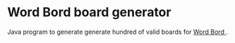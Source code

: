 # Word Bord board generator
Java program to generate generate hundred of valid boards for <a href="https://wordbord.com"> Word Bord </a>.
